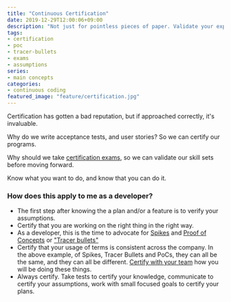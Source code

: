 ```yaml
---
title: "Continuous Certification"
date: 2019-12-29T12:00:06+09:00
description: "Not just for pointless pieces of paper. Validate your expectations. Make your expectations clear. Define your acceptance criteria."
tags:
- certification
- poc
- tracer-bullets
- exams
- assumptions
series:
- main concepts
categories:
- continuous coding
featured_image: "feature/certification.jpg"
---
```


Certification has gotten a bad reputation, but if approached correctly, it's invaluable.

Why do we write acceptance tests, and user stories? So we can certify our programs.

Why should we take [certification exams](/resources/tests), so we can validate our skill sets before moving forward.

Know what you want to do, and know that you can do it.


### How does this apply to me as a developer?

- The first step after knowing the a plan and/or a feature is to verify your assumptions.
- Certify that you are working on the right thing in the right way.
- As a developer, this is the time to advocate for [Spikes](https://en.wikipedia.org/wiki/Spike_(software_development)) and [Proof of Concepts](https://en.wikipedia.org/wiki/Proof_of_concept#Software_development) or ["Tracer bullets"](https://concisecoder.io/2018/11/11/tracer-bullet-programming/)
- Certify that your usage of terms is consistent across the company.  In the above example, of Spikes, Tracer Bullets and PoCs, they can all be the same, and they can all be different. [Certify with your team](http://www.gettingagile.com/2007/10/22/research-spikes-tracer-bullets-oh-my/) how you will be doing these things.
- Always certify.  Take tests to certify your knowledge, communicate to certify your assumptions, work with small focused goals to certify your plans.
